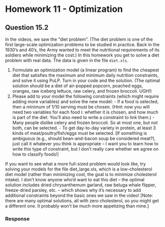 # Homework 11 - Optimization
## Question 15.2
In the videos, we saw the "diet problem". (The diet problem is one of the first large-scale optimization
problems to be studied in practice. Back in the 1930’s and 40’s, the Army wanted to meet the nutritional
requirements of its soldiers while minimizing the cost.) In this homework you get to solve a diet problem
with real data. The data is given in the file `diet.xls`.
  
  1. Formulate an optimization model (a linear program) to find the cheapest diet that satisfies the
maximum and minimum daily nutrition constraints, and solve it using PuLP. Turn in your code
and the solution. (The optimal solution should be a diet of air-popped popcorn, poached eggs,
oranges, raw iceberg lettuce, raw celery, and frozen broccoli. UGH!)
  2. Please add to your model the following constraints (which might require adding more variables)
and solve the new model:
    - If a food is selected, then a minimum of 1/10 serving must be chosen. (Hint: now you will
need two variables for each food i: whether it is chosen, and how much is part of the diet.
You’ll also need to write a constraint to link them.)
    - Many people dislike celery and frozen broccoli. So at most one, but not both, can be
selected.
    - To get day-to-day variety in protein, at least 3 kinds of meat/poultry/fish/eggs must be
selected. [If something is ambiguous (e.g., should bean-and-bacon soup be considered
meat?), just call it whatever you think is appropriate – I want you to learn how to write this
type of constraint, but I don’t really care whether we agree on how to classify foods!]

If you want to see what a more full-sized problem would look like, try solving your models for the file
diet_large.xls, which is a low-cholesterol diet model (rather than minimizing cost, the goal is to
minimize cholesterol intake). I don’t know anyone who’d want to eat this diet – the optimal solution
includes dried chrysanthemum garland, raw beluga whale flipper, freeze-dried parsley, etc. – which
shows why it’s necessary to add additional constraints beyond the basic ones we saw in the video!
[Note: there are many optimal solutions, all with zero cholesterol, so you might get a different one.
It probably won’t be much more appetizing than mine.]

### Response


